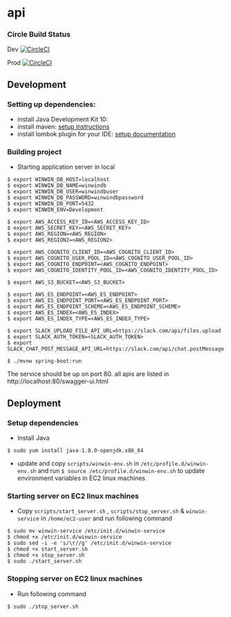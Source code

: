 # api

### Circle Build Status

Dev  [![CircleCI](https://circleci.com/gh/winwinwiki/api/tree/dev.svg?style=svg)](https://circleci.com/gh/winwinwiki/api/tree/dev)

Prod  [![CircleCI](https://circleci.com/gh/winwinwiki/api/tree/master.svg?style=svg)](https://circleci.com/gh/winwinwiki/api/tree/master)

## Development

### Setting up dependencies:

* install Java Development Kit 10:
* install maven: [setup instructions](https://maven.apache.org/install.html)
* install lombok plugin for your IDE: [setup documentation](https://projectlombok.org/setup/overview)

### Building project

* Starting application server in local

```
$ export WINWIN_DB_HOST=localhost
$ export WINWIN_DB_NAME=winwindb
$ export WINWIN_DB_USER=winwindbuser
$ export WINWIN_DB_PASSWORD=winwindbpassword
$ export WINWIN_DB_PORT=5432
$ export WINWIN_ENV=Development

$ export AWS_ACCESS_KEY_ID=<AWS_ACCESS_KEY_ID>
$ export AWS_SECRET_KEY=<AWS_SECRET_KEY>
$ export AWS_REGION=<AWS_REGION>
$ export AWS_REGION2=<AWS_REGION2>

$ export AWS_COGNITO_CLIENT_ID=<AWS_COGNITO_CLIENT_ID>
$ export AWS_COGNITO_USER_POOL_ID=<AWS_COGNITO_USER_POOL_ID>
$ export AWS_COGNITO_ENDPOINT=<AWS_COGNITO_ENDPOINT>
$ export AWS_COGNITO_IDENTITY_POOL_ID=<AWS_COGNITO_IDENTITY_POOL_ID>

$ export AWS_S3_BUCKET=<AWS_S3_BUCKET>

$ export AWS_ES_ENDPOINT=<AWS_ES_ENDPOINT>
$ export AWS_ES_ENDPOINT_PORT=<AWS_ES_ENDPOINT_PORT>
$ export AWS_ES_ENDPOINT_SCHEME=<AWS_ES_ENDPOINT_SCHEME>
$ export AWS_ES_INDEX=<AWS_ES_INDEX>
$ export AWS_ES_INDEX_TYPE=<AWS_ES_INDEX_TYPE>

$ export SLACK_UPLOAD_FILE_API_URL=https://slack.com/api/files.upload
$ export SLACK_AUTH_TOKEN=<SLACK_AUTH_TOKEN>
$ export SLACK_CHAT_POST_MESSAGE_API_URL=https://slack.com/api/chat.postMessage

$ ./mvnw spring-boot:run
```

The service should be up on port 80. all apis are listed in http://localhost:80/swagger-ui.html

## Deployment

### Setup dependencies

* Install Java

``` $ sudo yum install java-1.8.0-openjdk.x86_64 ```

* update and copy ```scripts/winwin-env.sh``` in ```/etc/profile.d/winwin-env.sh``` and run ```$ source /etc/profile.d/winwin-env.sh``` to update environment variables in EC2 linux machines

### Starting server on EC2 linux machines

* Copy ```scripts/start_server.sh``` , ``` scripts/stop_server.sh ``` & ``` winwin-service ``` in ```/home/ec2-user``` and run following command
 

```
$ sudo mv winwin-service /etc/init.d/winwin-service
$ chmod +x /etc/init.d/winwin-service
$ sudo sed -i -e 's/\r//g' /etc/init.d/winwin-service
$ chmod +x start_server.sh
$ chmod +x stop_server.sh
$ sudo ./start_server.sh
```

### Stopping server on EC2 linux machines

* Run following command

```
$ sudo ./stop_server.sh
```
